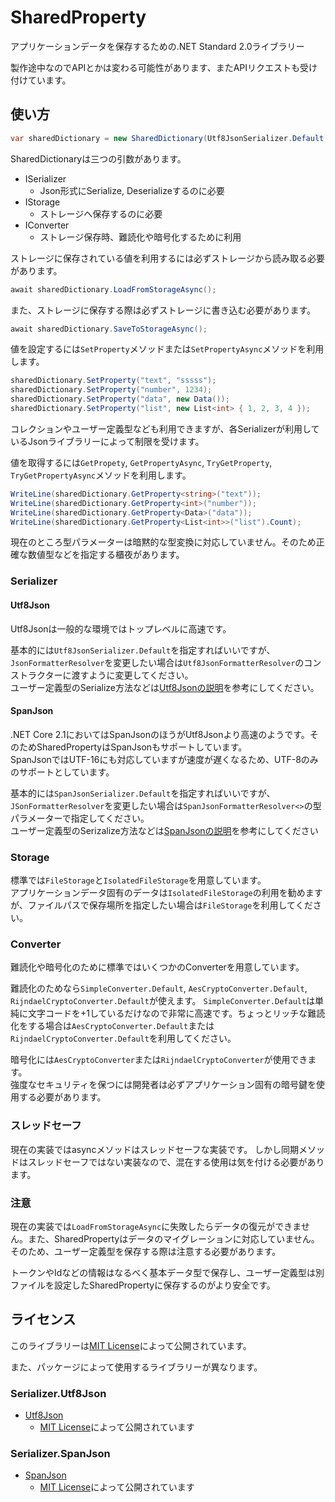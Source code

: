 ﻿# SharedProperty
アプリケーションデータを保存するための.NET Standard 2.0ライブラリー

製作途中なのでAPIとかは変わる可能性があります、またAPIリクエストも受け付けています。

## 使い方
```csharp
var sharedDictionary = new SharedDictionary(Utf8JsonSerializer.Default, FileStorage.Default, null);
```
SharedDictionaryは三つの引数があります。
- ISerializer
  - Json形式にSerialize, Deserializeするのに必要
- IStorage
  - ストレージへ保存するのに必要
- IConverter
  - ストレージ保存時、難読化や暗号化するために利用

ストレージに保存されている値を利用するには必ずストレージから読み取る必要があります。
```csharp
await sharedDictionary.LoadFromStorageAsync();
```

また、ストレージに保存する際は必ずストレージに書き込む必要があります。
```csharp
await sharedDictionary.SaveToStorageAsync();
```

値を設定するには`SetProperty`メソッドまたは`SetPropertyAsync`メソッドを利用します。
```csharp
sharedDictionary.SetProperty("text", "sssss");
sharedDictionary.SetProperty("number", 1234);
sharedDictionary.SetProperty("data", new Data());
sharedDictionary.SetProperty("list", new List<int> { 1, 2, 3, 4 });
```
コレクションやユーザー定義型なども利用できますが、各Serializerが利用しているJsonライブラリーによって制限を受けます。

値を取得するには`GetPropety`, `GetPropertyAsync`, `TryGetProperty`, `TryGetPropertyAsync`メソッドを利用します。
```csharp
WriteLine(sharedDictionary.GetProperty<string>("text"));
WriteLine(sharedDictionary.GetProperty<int>("number"));
WriteLine(sharedDictionary.GetProperty<Data>("data"));
WriteLine(sharedDictionary.GetProperty<List<int>>("list").Count);
```
現在のところ型パラメーターは暗黙的な型変換に対応していません。そのため正確な数値型などを指定する櫃夜があります。

### Serializer
#### Utf8Json
Utf8Jsonは一般的な環境ではトップレベルに高速です。

基本的には`Utf8JsonSerializer.Default`を指定すればいいですが、`JsonFormatterResolver`を変更したい場合は`Utf8JsonFormatterResolver`のコンストラクターに渡すように変更してください。  
ユーザー定義型のSerialize方法などは[Utf8Jsonの説明](https://github.com/neuecc/Utf8Json/blob/master/README.md)を参考にしてください。

#### SpanJson
.NET Core 2.1においてはSpanJsonのほうがUtf8Jsonより高速のようです。そのためSharedPropertyはSpanJsonもサポートしています。  
SpanJsonではUTF-16にも対応していますが速度が遅くなるため、UTF-8のみのサポートとしています。

基本的には`SpanJsonSerializer.Default`を指定すればいいですが、`JSonFormatterResolver`を変更したい場合は`SpanJsonFormatterResolver<>`の型パラメーターで指定してください。  
ユーザー定義型のSerizalize方法などは[SpanJsonの説明](https://github.com/Tornhoof/SpanJson/blob/master/README.md)を参考にしてください

### Storage
標準では`FileStorage`と`IsolatedFileStorage`を用意しています。  
アプリケーションデータ固有のデータは`IsolatedFileStorage`の利用を勧めますが、ファイルパスで保存場所を指定したい場合は`FileStorage`を利用してください。

### Converter
難読化や暗号化のために標準ではいくつかのConverterを用意しています。

難読化のためなら`SimpleConverter.Default`, `AesCryptoConverter.Default`, `RijndaelCryptoConverter.Default`が使えます。
`SimpleConverter.Default`は単純に文字コードを+1しているだけなので非常に高速です。ちょっとリッチな難読化をする場合は`AesCryptoConverter.Default`または`RijndaelCryptoConverter.Default`を利用してください。

暗号化には`AesCryptoConverter`または`RijndaelCryptoConverter`が使用できます。  
強度なセキュリティを保つには開発者は必ずアプリケーション固有の暗号鍵を使用する必要があります。

### スレッドセーフ
現在の実装ではasyncメソッドはスレッドセーフな実装です。
しかし同期メソッドはスレッドセーフではない実装なので、混在する使用は気を付ける必要があります。

### 注意
現在の実装では`LoadFromStorageAsync`に失敗したらデータの復元ができません。また、SharedPropertyはデータのマイグレーションに対応していません。  
そのため、ユーザー定義型を保存する際は注意する必要があります。

トークンやIdなどの情報はなるべく基本データ型で保存し、ユーザー定義型は別ファイルを設定したSharedPropertyに保存するのがより安全です。

## ライセンス
このライブラリーは[MIT License](LICENSE.txt)によって公開されています。

また、パッケージによって使用するライブラリーが異なります。

### Serializer.Utf8Json
- [Utf8Json](https://github.com/neuecc/Utf8Json)
  - [MIT License](https://github.com/neuecc/Utf8Json/blob/master/LICENSE)によって公開されています

### Serializer.SpanJson
- [SpanJson](https://github.com/Tornhoof/SpanJson)
  - [MIT License](https://github.com/Tornhoof/SpanJson/blob/master/LICENSE)によって公開されています